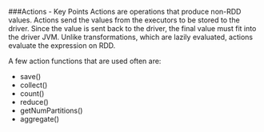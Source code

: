 ###Actions - Key Points
Actions are operations that produce non-RDD values. Actions send the values from the executors to be stored to the driver. Since the value is sent back to the driver, the final value must fit into the driver JVM. Unlike transformations, which are lazily evaluated, actions evaluate the expression on RDD.

A few action functions that are used often are:

* save()
* collect()
* count()
* reduce()
* getNumPartitions()
* aggregate()